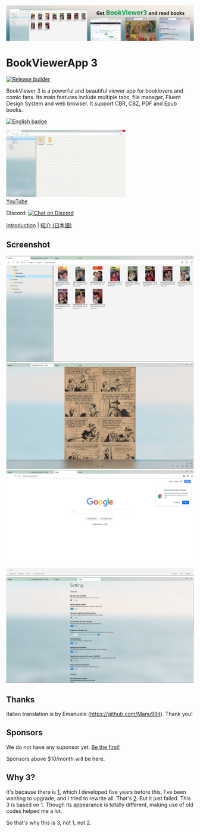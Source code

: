 ![banner](/res/Banner/banner.png)

# BookViewerApp 3
[![Release builder](https://github.com/kurema/BookViewerApp3/workflows/Release%20builder/badge.svg)](https://github.com/kurema/BookViewerApp3/actions)

BookViewer 3 is a powerful and beautiful viewer app for booklovers and comic fans.
Its main features include multiple tabs, file manager, Fluent Design System and web browser.
It support CBR, CBZ, PDF and Epub books.

<a href='//www.microsoft.com/store/apps/9n607jhlbczb?cid=storebadge&ocid=badge'><img src='https://developer.microsoft.com/en-us/store/badges/images/English_get-it-from-MS.png' alt='English badge' width='142px' height='52px'/></a>

[![YouTube](/res/Movie/20200729/movie.gif)  
YouTube](http://www.youtube.com/watch?v=rKCw_OlOKb8 "YouTube")

Discord: [![Chat on Discord](https://discordapp.com/api/guilds/741373122858713118/widget.png)](https://discord.gg/tKwuhcc)

[Introduction](https://kurema.github.io/BookViewerApp3/introduction.en.html) | [紹介 (日本語)](https://kurema.github.io/BookViewerApp3/introduction.ja.html)

## Screenshot
![screenshot](/res/Screenshots/Pics/en/2020-07-18%20171048.png)  
![screenshot](/res/Screenshots/Pics/en/2020-07-18%20171351.png)  
![screenshot](/res/Screenshots/Pics/en/2020-07-18%20171315.png)  
![screenshot](/res/Screenshots/Pics/en/2020-07-18%20171428.png)  

## Thanks
Italian translation is by Emanuele (https://github.com/Manu99it).
Thank you!

## Sponsors
We do not have any suponsor yet. [Be the first!](https://github.com/sponsors/kurema/)

Sponsors above $10/month will be here.

## Why 3?
It's because there is [1](https://github.com/kurema/BookViewerApp/), which I developed five years before this.
I've been wanting to upgrade, and I tried to rewrite all. That's [2](https://github.com/kurema/BookViewerApp2/).
But it just failed.
This 3 is based on 1. Though its appearance is totally different, making use of old codes helped me a lot.

So that's why this is 3, not 1, not 2.
